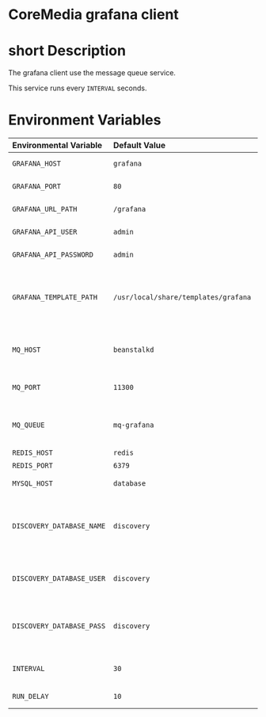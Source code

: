 
CoreMedia grafana client
========================

# short Description

The grafana client use the message queue service.

This service runs every `INTERVAL` seconds.


# Environment Variables

| Environmental Variable             | Default Value        | Description                                                     |
| :--------------------------------- | :-------------       | :-----------                                                    |
| `GRAFANA_HOST`                     | `grafana`            | grafana Host                                                    |
| `GRAFANA_PORT`                     | `80`                 | grafana Port                                                    |
| `GRAFANA_URL_PATH`                 | `/grafana`           | grafana URL Path                                                |
| `GRAFANA_API_USER`                 | `admin`              | grafana API user                                                |
| `GRAFANA_API_PASSWORD`             | `admin`              | grafana API password                                            |
| `GRAFANA_TEMPLATE_PATH`            | `/usr/local/share/templates/grafana` | database schema name for the discovery service  |
| `MQ_HOST`                          | `beanstalkd`         | beanstalkd (message queue) Host                                 |
| `MQ_PORT`                          | `11300`              | beanstalkd (message queue) Port                                 |
| `MQ_QUEUE`                         | `mq-grafana`         | beanstalkd (message queue) Queue                                |
| `REDIS_HOST`                       | `redis`              | redis Host                                                      |
| `REDIS_PORT`                       | `6379`               | redis Port                                                      |
| `MYSQL_HOST`                       | `database`           | database Host                                                   |
| `DISCOVERY_DATABASE_NAME`          | `discovery`          | database schema name for the discovery service                  |
| `DISCOVERY_DATABASE_USER`          | `discovery`          | database user for the discovery service                         |
| `DISCOVERY_DATABASE_PASS`          | `discovery`          | database password for the discovery service                     |
| `INTERVAL`                         | `30`                 | run interval for the scheduler                                  |
| `RUN_DELAY`                        | `10`                 | delay for the first run                                         |

